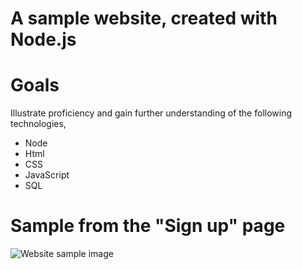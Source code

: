 # A sample website, created with Node.js

# Goals
Illustrate proficiency and gain further understanding of the following technologies,

* Node
* Html
* CSS
* JavaScript
* SQL

# Sample from the "Sign up" page
![Website sample image](https://github.com/eg-work/Website/blob/master/website_sample.png)
